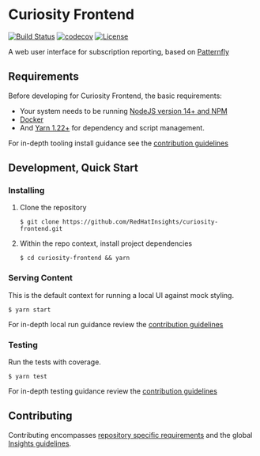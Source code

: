 # Curiosity Frontend
[![Build Status](https://travis-ci.org/RedHatInsights/curiosity-frontend.svg?branch=main)](https://travis-ci.org/RedHatInsights/curiosity-frontend)
[![codecov](https://codecov.io/gh/RedHatInsights/curiosity-frontend/branch/main/graph/badge.svg)](https://codecov.io/gh/RedHatInsights/curiosity-frontend)
[![License](https://img.shields.io/github/license/RedHatInsights/curiosity-frontend.svg)](https://github.com/RedHatInsights/curiosity-frontend/blob/main/LICENSE)

A web user interface for subscription reporting, based on [Patternfly](https://www.patternfly.org/)

## Requirements
Before developing for Curiosity Frontend, the basic requirements:
 * Your system needs to be running [NodeJS version 14+ and NPM](https://nodejs.org/)
 * [Docker](https://docs.docker.com/engine/install/)
 * And [Yarn 1.22+](https://yarnpkg.com) for dependency and script management.

For in-depth tooling install guidance see the [contribution guidelines](./CONTRIBUTING.md#Install)

## Development, Quick Start

### Installing
  1. Clone the repository
     ```
     $ git clone https://github.com/RedHatInsights/curiosity-frontend.git
     ```

  1. Within the repo context, install project dependencies
     ```
     $ cd curiosity-frontend && yarn
     ```

### Serving Content
This is the default context for running a local UI against mock styling.

  ```
  $ yarn start
  ```

For in-depth local run guidance review the [contribution guidelines](./CONTRIBUTING.md#Serving%20Content) 

### Testing
Run the tests with coverage.

  ```
  $ yarn test
  ```

For in-depth testing guidance review the [contribution guidelines](./CONTRIBUTING.md#Testing) 

## Contributing
Contributing encompasses [repository specific requirements](./CONTRIBUTING.md) and the global [Insights guidelines](https://console.redhat.com/docs/storybook?path=/story/welcome--getting-started).
